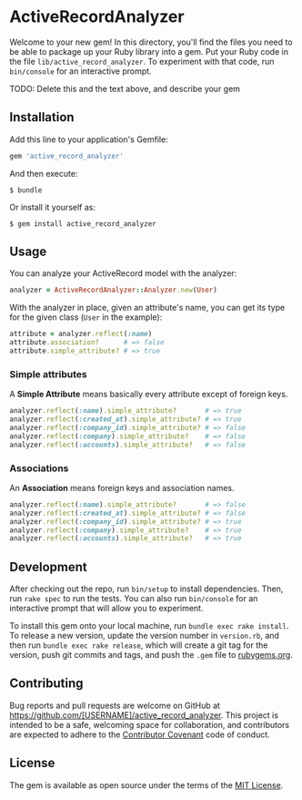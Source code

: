 # ActiveRecordAnalyzer

Welcome to your new gem! In this directory, you'll find the files you need to be able to package up your Ruby library into a gem. Put your Ruby code in the file `lib/active_record_analyzer`. To experiment with that code, run `bin/console` for an interactive prompt.

TODO: Delete this and the text above, and describe your gem

## Installation

Add this line to your application's Gemfile:

```ruby
gem 'active_record_analyzer'
```

And then execute:

    $ bundle

Or install it yourself as:

    $ gem install active_record_analyzer

## Usage

You can analyze your ActiveRecord model with the analyzer:

```ruby
analyzer = ActiveRecordAnalyzer::Analyzer.new(User)
```

With the analyzer in place, given an attribute's name, you can get its type for the given class (`User` in the example):

```ruby
attribute = analyzer.reflect(:name)
attribute.association?      # => false
attribute.simple_attribute? # => true
```

### Simple attributes

A **Simple Attribute** means basically every attribute except of foreign keys.

```ruby
analyzer.reflect(:name).simple_attribute?       # => true
analyzer.reflect(:created_at).simple_attribute? # => true
analyzer.reflect(:company_id).simple_attribute? # => false
analyzer.reflect(:company).simple_attribute?    # => false
analyzer.reflect(:accounts).simple_attribute?   # => false
```

### Associations

An **Association** means foreign keys and association names.

```ruby
analyzer.reflect(:name).simple_attribute?       # => false
analyzer.reflect(:created_at).simple_attribute? # => false
analyzer.reflect(:company_id).simple_attribute? # => true
analyzer.reflect(:company).simple_attribute?    # => true
analyzer.reflect(:accounts).simple_attribute?   # => true
```

## Development

After checking out the repo, run `bin/setup` to install dependencies. Then, run `rake spec` to run the tests. You can also run `bin/console` for an interactive prompt that will allow you to experiment.

To install this gem onto your local machine, run `bundle exec rake install`. To release a new version, update the version number in `version.rb`, and then run `bundle exec rake release`, which will create a git tag for the version, push git commits and tags, and push the `.gem` file to [rubygems.org](https://rubygems.org).

## Contributing

Bug reports and pull requests are welcome on GitHub at https://github.com/[USERNAME]/active_record_analyzer. This project is intended to be a safe, welcoming space for collaboration, and contributors are expected to adhere to the [Contributor Covenant](http://contributor-covenant.org) code of conduct.


## License

The gem is available as open source under the terms of the [MIT License](http://opensource.org/licenses/MIT).

